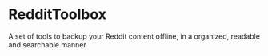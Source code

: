 # RedditToolbox
A set of tools to backup your Reddit content offline, in a organized, readable and searchable manner

